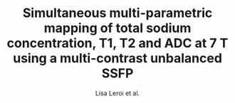---
cat: ciel
subcat: neurophysics
bestof: false
author: Lisa Leroi et al.
title: Simultaneous multi-parametric mapping of total sodium concentration, T1, T2 and ADC at 7 T using a multi-contrast unbalanced SSFP
journal: Magnetic Resonance Imaging
year: 2018
type: article
url: https -//linkinghub.elsevier.com/retrieve/pii/S0730725X18300717
doi: 10.1016/j.mri.2018.07.012
---